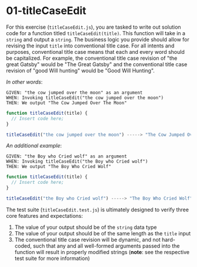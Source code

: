# 01-titleCaseEdit

For this exercise (`titleCaseEdit.js`), you are tasked to write out solution code for a function titled `titleCaseEdit(title)`. This function will take in a `string` and output a `string`. The business logic you provide should allow for revising the input `title` into conventional title case. For all intents and purposes, conventional title case means that each and every word should be capitalized. For example, the conventional title case revision of "the great Gatsby" would be "The Great Gatsby" and the conventional title case revision of "good Will hunting" would be "Good Will Hunting".

_In other words_:

```
GIVEN: "the cow jumped over the moon" as an argument
WHEN: Invoking titleCaseEdit("the cow jumped over the moon")
THEN: We output "The Cow Jumped Over The Moon"
```

```js
function titleCaseEdit(title) {
  // Insert code here;
}

titleCaseEdit("the cow jumped over the moon") -----> "The Cow Jumped Over The Moon";
```

_An additional example_:

```
GIVEN: "the Boy who Cried wolf" as an argument
WHEN: Invoking titleCaseEdit("the Boy who Cried wolf")
THEN: We output "The Boy Who Cried Wolf"
```

```js
function titleCaseEdit(title) {
  // Insert code here;
}

titleCaseEdit("the Boy who Cried wolf") -----> "The Boy Who Cried Wolf";
```

The test suite (`titleCaseEdit.test.js`) is ultimately designed to verify three core features and expectations:

1) The value of your output should be of the `string` data type 
2) The value of your output should be of the same length as the `title` input
3) The conventional title case revision will be dynamic, and not hard-coded, such that any and all well-formed arguments passed into the function will result in properly modified strings (**note**: see the respective test suite for more information)